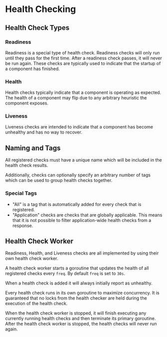 # Health Checking

## Health Check Types

### Readiness

Readiness is a special type of health check. Readiness checks will only run until they pass for the first time. After a readiness check passes, it will never be run again. These checks are typically used to indicate that the startup of a component has finished.

### Health

Health checks typically indicate that a component is operating as expected. The health of a component may flip due to any arbitrary heuristic the component exposes.

### Liveness

Liveness checks are intended to indicate that a component has become unhealthy and has no way to recover.

## Naming and Tags

All registered checks must have a unique name which will be included in the health check results.

Additionally, checks can optionally specify an arbitrary number of tags which can be used to group health checks together.

### Special Tags

- "All" is a tag that is automatically added for every check that is registered.
- "Application" checks are checks that are globally applicable. This means that it is not possible to filter application-wide health checks from a response.

## Health Check Worker

Readiness, Health, and Liveness checks are all implemented by using their own health check worker.

A health check worker starts a goroutine that updates the health of all registered checks every `freq`. By default `freq` is set to `30s`.

When a health check is added it will always initially report as unhealthy.

Every health check runs in its own goroutine to maximize concurrency. It is guaranteed that no locks from the health checker are held during the execution of the health check.

When the health check worker is stopped, it will finish executing any currently running health checks and then terminate its primary goroutine. After the health check worker is stopped, the health checks will never run again.
